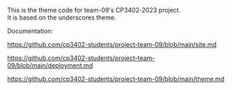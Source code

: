 This is the theme code for team-09's CP3402-2023 project.  
It is based on the underscores theme.

Documentation:

https://github.com/cp3402-students/project-team-09/blob/main/site.md

https://github.com/cp3402-students/project-team-09/blob/main/deployment.md

https://github.com/cp3402-students/project-team-09/blob/main/theme.md

